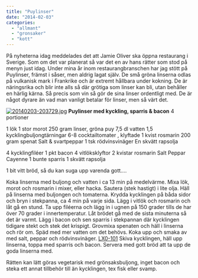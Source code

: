 ```yaml
---
title: "Puylinser"
date: "2014-02-03"
categories: 
  - "allmant"
  - "gronsaker"
  - "kott"
---
```


På nyheterna idag meddelades det att Jamie Oliver ska öppna restaurang i Sverige. Som om det var planerat så var det en av hans rätter som stod på menyn just idag. Under mina år inom restaurangbranschen har jag stött på Puylinser, främst i såser, men aldrig lagat själv. De små gröna linserna odlas på vulkanisk mark i Frankrike och är extremt hållbara under kokning. De är näringsrika och blir inte alls så där grötiga som linser kan bli, utan behåller en härlig kärna. Så precis som vin så gör de sina linser ordentligt med. De är något dyrare än vad man vanligt betalar för linser, men så värt det.

[![20140203-203729.jpg](images/20140203-203729.jpg)](http://import.local/wp-content/uploads/2014/02/20140203-203729.jpg) **Puylinser med kyckling, sparris & bacon** 4 portioner

1 lök 1 stor morot 250 gram linser, gröna puy 7,5 dl vatten 1,5 kycklingbuljongtärningar 6-8 cocktailtomater , klyftade 1 kvist rosmarin 200 gram spenat Salt & svartpeppar 1 tsk rödvinsvinäger En skvätt rapsolja

4 kycklingfiléer 1 pkt bacon 4 vitlöksklyftor 2 kvistar rosmarin Salt Peppar Cayenne 1 bunte sparris 1 skvätt rapsolja

1 bit vitt bröd, så du kan suga upp varenda gott....

Koka linserna med buljong och vatten i ca 13 min på medelvärme. Mixa lök, morot och rosmarin i mixer, eller hacka. Sautera (stek hastigt) i lite olja. Häll på linserna med buljongen och tomaterna. Krydda kycklingen på båda sidor och bryn i stekpanna, ca 4 min på varje sida. Lägg i vitlök och rosmarin och låt gå en stund. Ta upp filéerna och lägg in i ugnen på 150 grader tills de har över 70 grader i innertemperatur. Låt brödet gå med de sista minuterna så det är varmt. Lägg i bacon och sen sparris i stekpannan där kycklingen tidigare stekt och stek det krispigt. Grovmixa spenaten och häll i linserna och rör om. Späd med mer vatten om det behövs. Koka upp och smaka av med salt, peppar och rödvinsvinäger. [LX0-101](http://www.tbcfircrest.com/lx0-101.html) Skiva kycklingen, häll upp linserna, toppa med sparris och bacon. Servera med gott bröd att ta upp de goda linserna med.

Rätten kan lätt göras vegetarisk med grönsaksbuljong, inget bacon och steka ett annat tillbehör till än kycklingen, tex fisk eller svamp.
